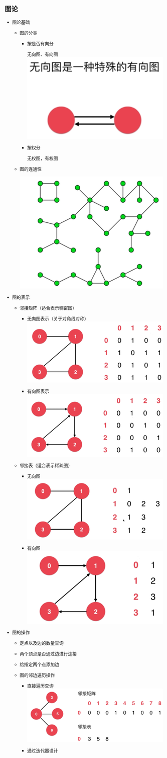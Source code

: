 ## 图论

- 图论基础

	- 图的分类
    	
        - 按是否有向分

			无向图、有向图
            ![](./img/75.png)
        - 按权分

			无权图，有权图
    - 图的连通性

		![](./img/76.png)
  
- 图的表示

	- 邻接矩阵（适合表示稠密图）

		- 无向图表示（关于对角线对称）
		![](./img/77.png)
        
        - 有向图表示
        ![](./img/78.png)
        
    - 邻接表（适合表示稀疏图）

		- 无向图
		![](./img/79.png)
		
        - 有向图
        ![](./img/80.png)
 
- 图的操作

	- 定点以及边的数量查询
	- 两个顶点是否通过边进行连接
	- 给指定两个点添加边

	- 图的邻边遍历操作

		- 直接遍历查询
		![](./img/81.png)
        
        - 通过迭代器设计

			
		